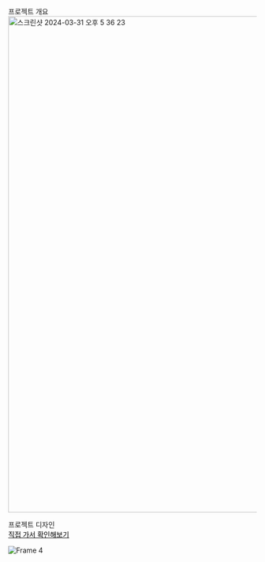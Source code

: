 프로젝트 개요
<img width="1006" alt="스크린샷 2024-03-31 오후 5 36 23" src="https://github.com/Imhwitae/TodoDoit/assets/128017239/b7bedbc1-10b5-448a-8f35-91945bd2a66e">

프로젝트 디자인 <br/>
<a href="https://www.figma.com/file/IMM6gNoyjWuaAjZfpQTVQM/Untitled?type=design&node-id=0%3A1&mode=design&t=4vMZohG8plmw8xnC-1" style="text-decorate:none; font-weight:500; color:black;">직접 가서 확인해보기</a>

![Frame 4](https://github.com/Imhwitae/TodoDoit/assets/128017239/97bba9bf-6e23-4fbb-bc3e-7dea63b69506)
